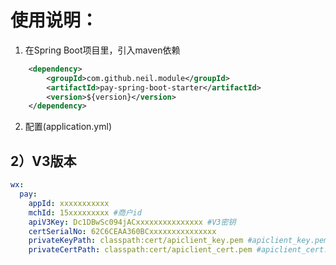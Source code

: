 # 使用说明：

1. 在Spring Boot项目里，引入maven依赖
```xml
    <dependency>
        <groupId>com.github.neil.module</groupId>
        <artifactId>pay-spring-boot-starter</artifactId>
        <version>${version}</version>
    </dependency>
 ```
2. 配置(application.yml)

## 2）V3版本
```yml
wx:
  pay:
    appId: xxxxxxxxxxx
    mchId: 15xxxxxxxxx #商户id
    apiV3Key: Dc1DBwSc094jACxxxxxxxxxxxxxxx #V3密钥
    certSerialNo: 62C6CEAA360BCxxxxxxxxxxxxxxx
    privateKeyPath: classpath:cert/apiclient_key.pem #apiclient_key.pem证书文件的绝对路径或者以classpath:开头的类路径
    privateCertPath: classpath:cert/apiclient_cert.pem #apiclient_cert.pem证书文件的绝对路径或者以classpath:开头的类路径
```







